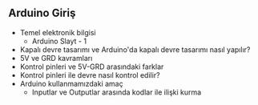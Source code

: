 ## Arduino Giriş

- Temel elektronik bilgisi
    - Arduino Slayt - 1
- Kapalı devre tasarımı ve Arduino'da kapalı devre tasarımı nasıl yapılır?
- 5V ve GRD kavramları
- Kontrol pinleri ve 5V-GRD arasındaki farklar
- Kontrol pinleri ile devre nasıl kontrol edilir?
- Arduino kullanmamızdaki amaç 
    - Inputlar ve Outputlar arasında kodlar ile ilişki kurma